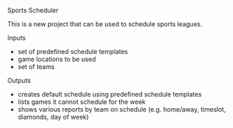 Sports Scheduler

This is a new project that can be used to schedule sports leagues. 

Inputs
- set of predefined schedule templates
- game locations to be used
- set of teams

Outputs
- creates default schedule using predefined schedule templates
- lists games it cannot schedule for the week
- shows various reports by team on schedule (e.g. home/away, timeslot, diamonds, day of week)
